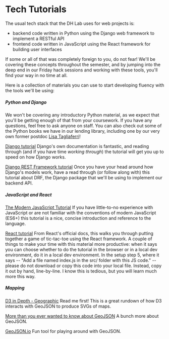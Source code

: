 # Tech Tutorials

The usual tech stack that the DH Lab uses for web projects is:
- backend code written in Python using the Django web framework to implement a RESTful API
- frontend code written in JavaScript using the React framework for building user interfaces

If some or all of that was completely foreign to you, do not fear! We'll be covering these concepts throughout the semester, and by jumping into the deep end in our Friday hack sessions and working with these tools, you'll find your way in no time at all.

Here is a collection of materials you can use to start developing fluency with the tools we'll be using:

##### Python and Django
We won't be covering any introductory Python material, as we expect that you'll be getting enough of that from your coursework. If you have any questions, feel free to ask anyone on staff. You can also check out some of the Python books we have in our lending library, including one by our very own former postdoc <a href="http://lisatagliaferri.com/">Lisa Tagliaferri</a>!

[Django tutorial](https://docs.djangoproject.com/en/2.2/intro/)
Django's own documentation is fantastic, and reading through (and if you have time _working through_) the tutorial will get you up to speed on how Django works.

[Django REST Framework tutorial](https://wsvincent.com/official-django-rest-framework-tutorial-beginners-guide/)
Once you have your head around how Django's models work, have a read through (or follow along with) this tutorial about DRF, the Django package that we'll be using to implement our backend API.

##### JavaScript and React
[The Modern JavaScript Tutorial](https://javascript.info/)
If you have little-to-no experience with JavaScript or are not familiar with the conventions of modern JavaScript (ES6+) this tutorial is a nice, concise introduction and reference to the language.

[React tutorial](https://reactjs.org/tutorial/tutorial.html)
From React's official docs, this walks you through putting together a game of tic-tac-toe using the React framework. A couple of things to make your time with this material more productive: when it says you can choose whether to do the tutorial in the browser or in a local dev environment, do it in a local dev environment. In the setup step 5, where it says -- "Add a file named index.js in the src/ folder with this JS code." -- please do not download or copy this code into your local file. Instead, copy it out by hand, line-by-line. I know this is tedious, but you will learn much more this way.


##### Mapping
[D3 in Depth - Geographic](https://www.d3indepth.com/geographic/)
Read me first! This is a great rundown of how D3 interacts with GeoJSON to produce SVGs of maps.

[More than you ever wanted to know about GeoJSON](https://macwright.org/2015/03/23/geojson-second-bite.html)
A bunch more about GeoJSON.

[GeoJSON.io](http://geojson.io)
Fun tool for playing around with GeoJSON.


